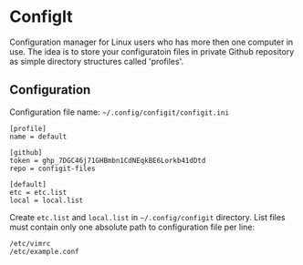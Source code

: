 # ConfigIt

Configuration manager for Linux users who has more then one computer in use. The idea is to store your configuratoin files in private Github repository as simple directory structures called 'profiles'.

## Configuration

Configuration file name: `~/.config/configit/configit.ini`

```
[profile]
name = default

[github]
token = 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
repo = configit-files

[default]
etc = etc.list
local = local.list
```

Create `etc.list` and `local.list` in `~/.config/configit` directory. List files must contain only one absolute path to configuration file per line:

```
/etc/vimrc
/etc/example.conf
```

